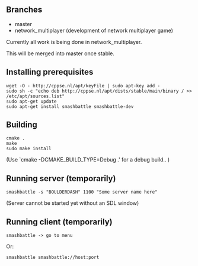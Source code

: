 ## Branches

* master
* network_multiplayer (development of network multiplayer game)

Currently all work is being done in network_multiplayer.

This will be merged into master once stable.

## Installing prerequisites

    wget -O - http://cppse.nl/apt/keyFile | sudo apt-key add -
    sudo sh -c "echo deb http://cppse.nl/apt/dists/stable/main/binary / >> /etc/apt/sources.list"
    sudo apt-get update
    sudo apt-get install smashbattle smashbattle-dev

## Building

    cmake .
    make
    sudo make install

(Use `cmake -DCMAKE_BUILD_TYPE=Debug .' for a debug build.. )

## Running server (temporarily)

    smashbattle -s "BOULDERDASH" 1100 "Some server name here"

(Server cannot be started yet without an SDL window)

## Running client (temporarily)

    smashbattle -> go to menu

Or:

    smashbattle smashbattle://host:port

